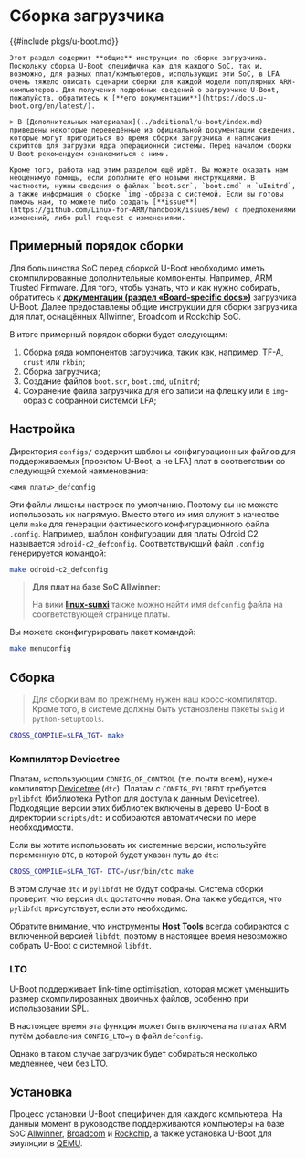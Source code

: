 # Сборка загрузчика

{{#include pkgs/u-boot.md}}

```admonish warning title="Внимание"
Этот раздел содержит **общие** инструкции по сборке загрузчика. Поскольку сборка U-Boot специфична как для каждого SoC, так и, возможно, для разных плат/компьютеров, использующих эти SoC, в LFA очень тяжело описать сценарии сборки для каждой модели популярных ARM-компьютеров. Для получения подробных сведений о загрузчике U-Boot, пожалуйста, обратитесь к [**его документации**](https://docs.u-boot.org/en/latest/).

> В [Дополнительных материалах](../additional/u-boot/index.md) приведены некоторые переведённые из официальной документации сведения, которые могут пригодиться во время сборки загрузчика и написания скриптов для загрузки ядра операционной системы. Перед началом сборки U-Boot рекомендуем ознакомиться с ними.

Кроме того, работа над этим разделом ещё идёт. Вы можете оказать нам неоценимую помощь, если дополните его новыми инструкциями. В частности, нужны сведения о файлах `boot.scr`, `boot.cmd` и `uInitrd`, а также информация о сборке `img`-образа с системой. Если вы готовы помочь нам, то можете либо создать [**issue**](https://github.com/Linux-for-ARM/handbook/issues/new) с предложениями изменений, либо pull request с изменениями.
```

## Примерный порядок сборки

Для большинства SoC перед сборкой U-Boot необходимо иметь скомпилированные дополнительные компоненты. Например, ARM Trusted Firmware. Для того, чтобы узнать, что и как нужно собирать, обратитесь к [**документации (раздел «Board-specific docs»)**](https://docs.u-boot.org/en/latest/board/index.html) загрузчика U-Boot. Далее предоставлены общие инструкции для сборки загрузчика для плат, оснащённых Allwinner, Broadcom и Rockchip SoC.

В итоге примерный порядок сборки будет следующим:

1. Сборка ряда компонентов загрузчика, таких как, например, TF-A, `crust` или `rkbin`;
2. Сборка загрузчика;
3. Создание файлов `boot.scr`, `boot.cmd`, `uInitrd`;
4. Сохранение файла загрузчика для его записи на флешку или в `img`-образ с собранной системой LFA;

## Настройка

Директория `configs/` содержит шаблоны конфигурационных файлов для поддерживаемых [проектом U-Boot, а не LFA] плат в соответствии со следующей схемой наименования:

```
<имя платы>_defconfig
```

Эти файлы лишены настроек по умолчанию. Поэтому вы не можете использовать их напрямую. Вместо этого их имя служит в качестве цели `make` для генерации фактического конфигурационного файла `.config`. Например, шаблон конфигурации для платы Odroid C2 называется `odroid-c2_defconfig`. Соответствующий файл `.config` генерируется командой:

```bash
make odroid-c2_defconfig
```

> **Для плат на базе SoC Allwinner:**
>
> На вики [**linux-sunxi**](https://linux-sunxi.org/) также можно найти имя `defconfig` файла на соответствующей странице платы.

Вы можете сконфигурировать пакет командой:

```bash
make menuconfig
```

## Сборка

> Для сборки вам по прежгнему нужен наш кросс-компилятор. Кроме того, в системе должны быть установлены пакеты `swig` и `python-setuptools`.

```bash
CROSS_COMPILE=$LFA_TGT- make
```

### Компилятор Devicetree

Платам, использующим `CONFIG_OF_CONTROL` (т.е. почти всем), нужен компилятор [Devicetree](../additional/dtb.md) (`dtc`). Платам с `CONFIG_PYLIBFDT` требуется `pylibfdt` (библиотека Python для доступа к данным Devicetree). Подходящие версии этих библиотек включены в дерево U-Boot в директории `scripts/dtc` и собираются автоматически по мере необходимости.

Если вы хотите использовать их системные версии, используйте переменную `DTC`, в которой будет указан путь до `dtc`:

```bash
CROSS_COMPILE=$LFA_TGT- DTC=/usr/bin/dtc make
```

В этом случае `dtc` и `pylibfdt` не будут собраны. Система сборки проверит, что версия `dtc` достаточно новая. Она также убедится, что `pylibfdt` присутствует, если это необходимо.

Обратите внимание, что инструменты [**Host Tools**](https://docs.u-boot.org/en/latest/build/tools.html) всегда собираются с включенной версией `libfdt`, поэтому в настоящее время невозможно собрать U-Boot с системной `libfdt`.

### LTO

U-Boot поддерживает link-time optimisation, которая может уменьшить размер скомпилированных двоичных файлов, особенно при использовании SPL.

В настоящее время эта функция может быть включена на платах ARM путём добавления `CONFIG_LTO=y` в файл `defconfig`.

Однако в таком случае загрузчик будет собираться несколько медленнее, чем без LTO.

## Установка

Процесс установки U-Boot специфичен для каждого компьютера. На данный момент в руководстве поддерживаются компьютеры на базе SoC [Allwinner](allwinner.md), [Broadcom](broadcom.md) и [Rockchip](rockchip.md), а также установка U-Boot для эмуляции в [QEMU](qemu.md).

